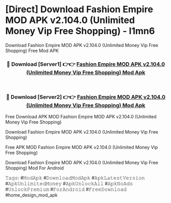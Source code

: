# [Direct] Download Fashion Empire MOD APK v2.104.0 (Unlimited Money Vip Free Shopping) - l1mn6
Download Fashion Empire MOD APK v2.104.0 (Unlimited Money Vip Free Shopping) Free Mod APK

<div align="center">
<h3>🔴 Download [Server1] 👉👉 <a href="https://apk-comot.site?title=Fashion_Empire_MOD_APK_v2.104.0_(Unlimited_Money_Vip_Free_Shopping)">Fashion Empire MOD APK v2.104.0 (Unlimited Money Vip Free Shopping) Mod Apk</a></h3><br>

<h3>🔴 Download [Server2] 👉👉 <a href="https://apk-comot.site?title=Fashion_Empire_MOD_APK_v2.104.0_(Unlimited_Money_Vip_Free_Shopping)">Fashion Empire MOD APK v2.104.0 (Unlimited Money Vip Free Shopping) Mod Apk</a></h3>
</div>


Free Download APK MOD Fashion Empire MOD APK v2.104.0 (Unlimited Money Vip Free Shopping)

Download Fashion Empire MOD APK v2.104.0 (Unlimited Money Vip Free Shopping) 

Free APK MOD Fashion Empire MOD APK v2.104.0 (Unlimited Money Vip Free Shopping) 

Download Fashion Empire MOD APK v2.104.0 (Unlimited Money Vip Free Shopping) Mod For Android

𝚃𝚊𝚐𝚜: #𝙼𝚘𝚍𝙰𝚙𝚔 #𝙳𝚘𝚠𝚗𝚕𝚘𝚊𝚍𝙼𝚘𝚍𝙰𝚙𝚔 #𝙰𝚙𝚔𝙻𝚊𝚝𝚎𝚜𝚝𝚅𝚎𝚛𝚜𝚒𝚘𝚗 #𝙰𝚙𝚔𝚄𝚗𝚕𝚒𝚖𝚒𝚝𝚎𝚍𝙼𝚘𝚗𝚎𝚢 #𝙰𝚙𝚔𝚄𝚗𝚕𝚘𝚌𝚔𝙰𝚕𝚕 #𝙰𝚙𝚔𝙽𝚘𝙰𝚍𝚜 #𝚄𝚗𝚕𝚘𝚌𝚔𝙿𝚛𝚎𝚖𝚒𝚞𝚖 #𝙵𝚘𝚛𝙰𝚗𝚍𝚛𝚘𝚒𝚍 #𝙵𝚛𝚎𝚎𝙳𝚘𝚠𝚗𝚕𝚘𝚊𝚍 #home_design_mod_apk